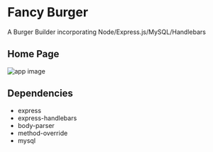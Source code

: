 # Fancy Burger
A Burger Builder incorporating Node/Express.js/MySQL/Handlebars


## Home Page
![app image](burger/public/assets/img/fancy-burger.png?raw=true "App Image")


## Dependencies
* express
* express-handlebars
* body-parser
* method-override
* mysql
